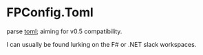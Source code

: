 
# FPConfig.Toml

parse [toml](https://github.com/toml-lang/toml); aiming for v0.5 compatibility.

I can usually be found lurking on the F# or .NET slack workspaces.
